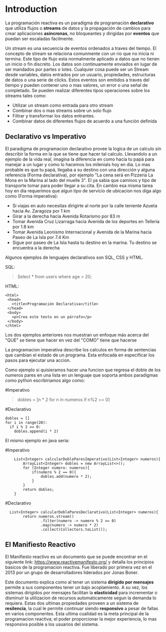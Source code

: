 # Introduction

La programación reactiva es un paradigma de programación **declarativo** que utiliza flujos o **streams** de datos y la propagación de cambios para
crear aplicaciones **asincronas**, no bloqueantes y dirigidas por **eventos** que puedan ser escaladas fácilmente.

Un stream es una secuencia de eventos ordenados a traves del tiempo. El concepto de stream se relaciona comunmente con un rio que no inicia ni termina. Este tipo de flujo esta normalmente aplicado a datos que no tienen un inicio o fin discreto. Los datos son continuamente enviados en lugar de ser mandados por partes o lotes.
Cualquier cosa puede ser un Stream desde variables, datos entrados por un usuario, propiedades, estructuras de datos o una serie de clicks. 
Estos eventos son emitidos a traves del tiempo y pueden contener uno o mas valores, un error o una señal de completado. 
Se pueden realizar diferentes tipos operaciones sobre los streams tales como: 
- Utilizar un stream como entrada para otro stream
- Combinar dos o mas streams sobre un solo flujo
- Filtrar y transformar los datos entrantes.
- Combinar datos de diferentes flujos de acuerdo a una función definida
  
 ## Declarativo vs Imperativo
 El paradigma de programacion declarativo provee la logica de un calculo sin describir la forma en la que se tiene que hacer tal calculo.
 Llevandolo a un ejemplo de la vida real, imagina la diferencia en como hacia tu papá para manejar a un lugar y como lo hacemos los milenials hoy en dia. 
 Lo mas probable es que tu papá,  llegaba a su destino con una dirección y alguna referencia (Forma declarativa), por ejemplo "La cena será en Pizzeria La Mona en la Marina al lado del muelle 3". El ya sabia que caminos y tipo de transporte tomar para poder llegar a su cita.
 En cambio esa misma tarea hoy en dia requerimos que algun tipo de servicio de ubicacion nos diga algo como (Forma imperativa):
- Si viajas en auto necesitas dirigirte al norte por la calle teniente Azueta hacia Av. Zaragoza por 1 km
- Girar a la derecha hacia Avenida Rotarismo por 83 m
- Tomar Avenida Cruz Lizarraga hacia Avenida de los deportes en Tellería por 1.8 km
- Tomar Avenida Leonismo Internacional y Avenida de la Marina hacia Paseo de La Isla por 7.4 Km
- Sigue por paseo de La Isla hasta tu destino en la marina. Tu destino se encuentra a la derecha
 
 Algunos ejemplos de lenguajes declarativos son SQL, CSS y HTML. 
 
 SQL: 
 > Select * from users where age > 20;
 
 HTML:
 ```
<html>
  <head>
    <title>Programación Declarativa</title>
  </head>
  <body>
    <p>Crea este texto en un párrafo</p>
  </body>
</html>
```

Los dos ejemplos anteriores nos muestran un enfoque más acerca del "QUE" se tiene que hacer en vez del "COMO" tiene que hacerse    

La programacion imperativa describe los calculos en forma de sentencias que cambian el estado de un programa. Esta enfocada en especificar los pasos para ejecutar una accion.

Como ejemplo si quisieramos hacer una funcion que regresa el doble de los numeros pares en una lista en un lenguaje que soporta ambos paradigmas como python escribiriamos algo como:

#Imperativo
> dobles = [n * 2 for n in numeros if n%2 == 0]

#Declarativo
```
dobles = []
for i in range(20):
  if i % 2 == 0:
    dobles.append(i * 2)
```

El mismo ejemplo en java seria:

#Imperativo
```
    List<Integer> calcularDobleParesImperativo(List<Integer> numeros){
        ArrayList<Integer> dobles = new ArrayList<>();
        for (Integer numero: numeros){
            if(numero % 2 == 0){
                dobles.add(numero * 2);
            }
        }
        return dobles;
    }
```

#Declarativo
```
  List<Integer> calcularDobleParesDeclarativo(List<Integer> numeros){
        return numeros.stream()
                .filter(numero -> numero % 2 == 0)
                .map(numero -> numero * 2)
                .collect(Collectors.toList());
```


## El Manifiesto Reactivo
El Manifiesto reactivo es un documento que se puede encontrar en el siguiente link: https://www.reactivemanifesto.org/ y detalla los principios basicos de la programacion reactiva. Fue liberado por primera vez en el 2013 por un grupo de desarrolladores liderados por Jonas Boner.

Este documento explica como al tener un sistema **dirigido por mensajes** permite a sus componentes tener un bajo acoplamiento. A su vez, los sistemas dirigidos por mensajes facilitan la **elasticidad** para incrementar o disminuir la utilizacion de recursos automaticamente segun la demanda lo requiera. Estas dos ultimas propiedades proveen a un sistema de **resilencia**, la cual le permite continuar siendo **responsivo** a pesar de fallas en varios componentes. Esta ultima cualidad es la meta principal de la programacion reactiva; el poder proporcionar la mejor experiencia, lo mas responsiva posible a los usuarios del sistema.



